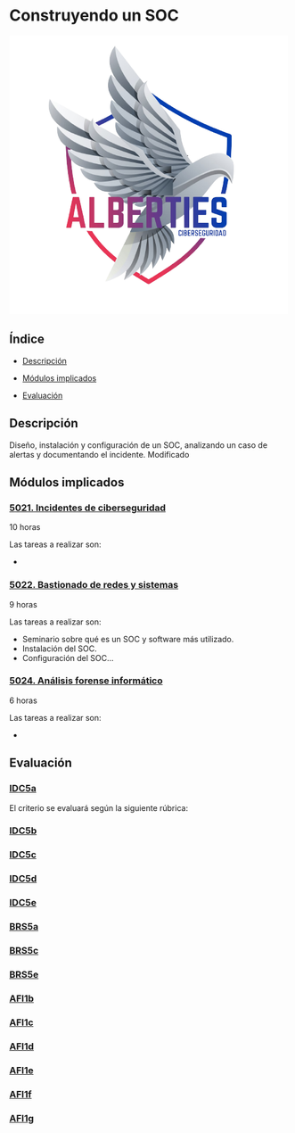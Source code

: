 # Construyendo un SOC

![](assets/logo-alberties.png)

## Índice

- [Descripción](#descripción)

- [Módulos implicados](#módulos-implicados)

- [Evaluación](#evaluación)

## Descripción

Diseño, instalación y configuración de un SOC, analizando un caso de alertas y documentando el incidente. Modificado

## Módulos implicados

### [5021. Incidentes de ciberseguridad](https://github.com/IES-Rafael-Alberti/ciber-proyectos-intermodulares/blob/main/proyectos-por-criterio.md#5021-incidentes-de-ciberseguridad)

10 horas

Las tareas a realizar son:

- 

###  [5022. Bastionado de redes y sistemas](https://github.com/IES-Rafael-Alberti/ciber-proyectos-intermodulares/blob/main/proyectos-por-criterio.md#5022-bastionado-de-redes-y-sistemas)

9 horas

Las tareas a realizar son:

- Seminario sobre qué es un SOC y software más utilizado.
- Instalación del SOC.
- Configuración del SOC...

### [5024. Análisis forense informático](https://github.com/IES-Rafael-Alberti/ciber-proyectos-intermodulares/blob/main/proyectos-por-criterio.md#5024-análisis-forense-informático)

6 horas

Las tareas a realizar son:

- 

## Evaluación

### [IDC5a](https://github.com/IES-Rafael-Alberti/ciber-proyectos-intermodulares/blob/main/proyectos-por-criterio.md#a-se-ha-desarrollado-un-procedimiento-de-actuación-detallado-para-la-notificación-de-incidentes-de-ciberseguridad-en-los-tiempos-adecuados)

El criterio se evaluará según la siguiente rúbrica:


### [IDC5b](https://github.com/IES-Rafael-Alberti/ciber-proyectos-intermodulares/blob/main/proyectos-por-criterio.md#b-se-ha-notificado-el-incidente-de-manera-adecuada-al-personal-interno-de-la-organización-responsable-de-la-toma-de-decisiones)

### [IDC5c](https://github.com/IES-Rafael-Alberti/ciber-proyectos-intermodulares/blob/main/proyectos-por-criterio.md#c-se-ha-notificado-el-incidente-de-manera-adecuada-a-las-autoridades-competentes-en-el-ámbito-de-la-gestión-de-incidentes-de-ciberseguridad-en-caso-de-ser-necesario)

### [IDC5d](https://github.com/IES-Rafael-Alberti/ciber-proyectos-intermodulares/blob/main/proyectos-por-criterio.md#d-se-ha-notificado-formalmente-el-incidente-a-los-afectados-personal-interno-clientes-proveedores-etc-en-caso-de-ser-necesario)

### [IDC5e](https://github.com/IES-Rafael-Alberti/ciber-proyectos-intermodulares/blob/main/proyectos-por-criterio.md#e-se-ha-notificado-el-incidente-a-los-medios-de-comunicación-en-caso-de-ser-necesario)

### [BRS5a](https://github.com/IES-Rafael-Alberti/ciber-proyectos-intermodulares/blob/main/proyectos-por-criterio.md#a-se-han-configurado-dispositivos-de-seguridad-perimetral-acorde-a-una-serie-de-requisitos-de-seguridad)

### [BRS5c](https://github.com/IES-Rafael-Alberti/ciber-proyectos-intermodulares/blob/main/proyectos-por-criterio.md#c-se-han-identificado-comportamientos-no-deseados-en-una-red-a-través-del-análisis-de-los-registros-logs-de-un-cortafuego)

### [BRS5e](https://github.com/IES-Rafael-Alberti/ciber-proyectos-intermodulares/blob/main/proyectos-por-criterio.md#e-se-han-caracterizado-instalado-y-configurado-diferentes-herramientas-de-monitorización)

### [AFI1b](https://github.com/IES-Rafael-Alberti/ciber-proyectos-intermodulares/blob/main/proyectos-por-criterio.md#b-se-han-utilizado-los-mecanismos-y-las-herramientas-adecuadas-para-la-adquisición-y-extracción-de-las-evidencias)

### [AFI1c](https://github.com/IES-Rafael-Alberti/ciber-proyectos-intermodulares/blob/main/proyectos-por-criterio.md#c-se-ha-asegurado-la-escena-y-conservado-la-cadena-de-custodia)

### [AFI1d](https://github.com/IES-Rafael-Alberti/ciber-proyectos-intermodulares/blob/main/proyectos-por-criterio.md#d-se-ha-documentado-el-proceso-realizado-de-manera-metódica)

### [AFI1e](https://github.com/IES-Rafael-Alberti/ciber-proyectos-intermodulares/blob/main/proyectos-por-criterio.md#e-se-ha-considerado-la-l%C3%ADnea-temporal-de-las-evidencias)

### [AFI1f](https://github.com/IES-Rafael-Alberti/ciber-proyectos-intermodulares/blob/main/proyectos-por-criterio.md#f-se-ha-elaborado-un-informe-de-conclusiones-a-nivel-técnico-y-ejecutivo)

### [AFI1g](https://github.com/IES-Rafael-Alberti/ciber-proyectos-intermodulares/blob/main/proyectos-por-criterio.md#g-se-han-presentado-y-expuesto-las-conclusiones-del-análisis-forense-realizado)
